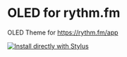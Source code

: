 # OLED for rythm.fm
OLED Theme for https://rythm.fm/app

[![Install directly with Stylus](https://img.shields.io/badge/Install%20directly%20with-Stylus-238b8b.svg)](https://raw.githubusercontent.com/koutsie/rythm.fm/master/oled.user.css)
